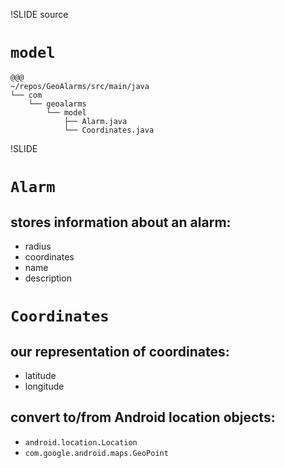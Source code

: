 !SLIDE source

# `model` #

    @@@
    ~/repos/GeoAlarms/src/main/java
    └── com
        └── geoalarms
            └── model
                ├── Alarm.java
                └── Coordinates.java

!SLIDE
# `Alarm` #

## stores information about an alarm:
* radius
* coordinates
* name
* description

<!SLIDE small transition=scrollLeft>

# `Coordinates` #

## our representation of coordinates:
* latitude 
* longitude

## convert to/from Android location objects:
* `android.location.Location`
* `com.google.android.maps.GeoPoint`

